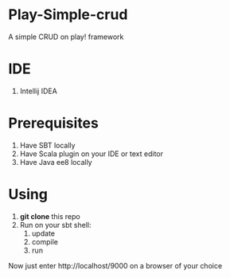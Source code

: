 # Play-Simple-crud
A simple CRUD on play! framework

# IDE
1. Intellij IDEA
# Prerequisites
1. Have SBT locally
2. Have Scala plugin on your IDE or text editor
3. Have Java ee8 locally
# Using
1. **git clone** this repo
2. Run on your sbt shell:
    1. update
    2. compile
    3. run
    
Now just enter http://localhost/9000 on a browser of your choice
